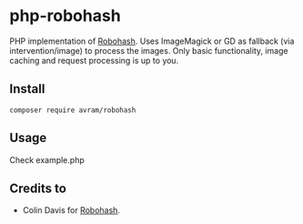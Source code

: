 php-robohash 
============

PHP implementation of [Robohash](https://github.com/e1ven/Robohash). Uses ImageMagick or GD as fallback (via intervention/image) to process the images. Only basic functionality, image caching and request processing is up to you.

## Install ##

`composer require avram/robohash`

## Usage ##

Check example.php

## Credits to ##

- Colin Davis for [Robohash](https://github.com/e1ven/Robohash).
